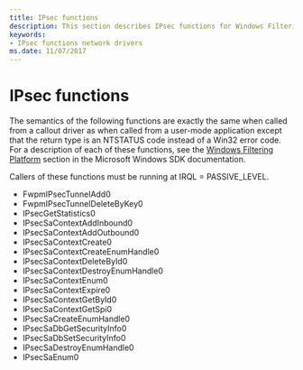 ```yaml
---
title: IPsec functions
description: This section describes IPsec functions for Windows Filtering Platform callout drivers.
keywords:
- IPsec functions network drivers
ms.date: 11/07/2017
---
```


# IPsec functions

The semantics of the following functions are exactly the same when called from a callout driver as when called from a user-mode application except that the return type is an NTSTATUS code instead of a Win32 error code. For a description of each of these functions, see the [Windows Filtering Platform](/windows/win32/fwp/windows-filtering-platform-start-page) section in the Microsoft Windows SDK documentation.

Callers of these functions must be running at IRQL = PASSIVE_LEVEL.

- FwpmIPsecTunnelAdd0
- FwpmIPsecTunnelDeleteByKey0
- IPsecGetStatistics0
- IPsecSaContextAddInbound0
- IPsecSaContextAddOutbound0
- IPsecSaContextCreate0
- IPsecSaContextCreateEnumHandle0
- IPsecSaContextDeleteById0
- IPsecSaContextDestroyEnumHandle0
- IPsecSaContextEnum0
- IPsecSaContextExpire0
- IPsecSaContextGetById0
- IPsecSaContextGetSpi0
- IPsecSaCreateEnumHandle0
- IPsecSaDbGetSecurityInfo0
- IPsecSaDbSetSecurityInfo0
- IPsecSaDestroyEnumHandle0
- IPsecSaEnum0
